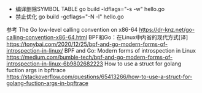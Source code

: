 
+ 编译删除SYMBOL TABLE
go build -ldflags="-s -w" hello.go
+ 禁止优化
go build -gcflags="-N -l" hello.go

参考
The Go low-level calling convention on x86-64
https://dr-knz.net/go-calling-convention-x86-64.html
BPF和Go：在Linux中内省的现代方式[译]
https://tonybai.com/2020/12/25/bpf-and-go-modern-forms-of-introspection-in-linux/
BPF and Go: Modern forms of introspection in Linux
https://medium.com/bumble-tech/bpf-and-go-modern-forms-of-introspection-in-linux-6b9802682223
How to use a struct for golang fuction args in bpftrace
https://stackoverflow.com/questions/65413266/how-to-use-a-struct-for-golang-fuction-args-in-bpftrace
